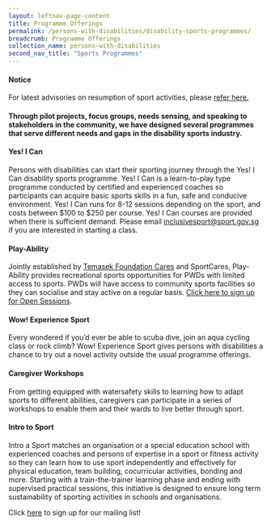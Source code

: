 ```yaml
---
layout: leftnav-page-content
title: Programme Offerings
permalink: /persons-with-disabilities/disability-sports-programmes/
breadcrumb: Programme Offerings
collection_name: persons-with-disabilities
second_nav_title: "Sports Programmes"
---
```


#### Notice

For latest advisories on resumption of sport activities, please [refer here.](https://www.sportsingapore.gov.sg/Newsroom/Media-Releases/2020/Advisory-For-Resumption-Of-Sport-And-Physical-Exercise-and-Activity-For-Phase-Two-Safe-Transition)

#### Through pilot projects, focus groups, needs sensing, and speaking to stakeholders in the community, we have designed several programmes that serve different needs and gaps in the disability sports industry. 

#### Yes! I Can
Persons with disabilities can start their sporting journey through the Yes! I Can disability sports programme. Yes! I Can is a learn-to-play type programme conducted by certified and experienced coaches so participants can acquire basic sports skills in a fun, safe and conducive environment. Yes! I Can runs for 8-12 sessions depending on the sport, and costs between $100 to $250 per course. Yes! I Can courses are provided when there is sufficient demand. Please email inclusivesport@sport.gov.sg if you are interested in starting a class. 

#### Play-Ability
Jointly established by [Temasek Foundation Cares](https://www.temasekfoundation-cares.org.sg/) and SportCares, Play-Ability provides recreational sports opportunities for PWDs with limited access to sports. PWDs will have access to community sports facilities so they can socialise and stay active on a regular basis. [Click here to sign up for Open Sessions](https://form.gov.sg/#!/5e09b112165a2e00116969c5).

#### Wow! Experience Sport
Every wondered if you’d ever be able to scuba dive, join an aqua cycling class or rock climb? Wow! Experience Sport gives persons with disabilities a chance to try out a novel activity outside the usual
programme offerings. 

#### Caregiver Workshops
From getting equipped with watersafety skills to learning how to adapt sports to different abilities, caregivers can participate in a series of workshops to enable them and their wards to live better through sport.

#### Intro to Sport
Intro a Sport matches an organisation or a special education school with experienced coaches and persons of expertise in a sport or fitness activity so they can learn how to use sport independently and effectively for physical education, team building, cocurricular activities, bonding and more. Starting with a train-the-trainer learning phase and ending with supervised practical sessions, this initiative is designed to ensure long term sustainability of sporting activities in schools and organisations.

Click [here](http://bit.ly/inclusivesportsg) to sign up for our mailing list!
